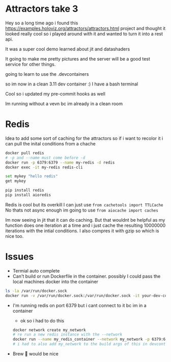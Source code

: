 # Attractors take 3
Hey so a long time ago i found this https://examples.holoviz.org/attractors/attractors.html project and thought it looked really cool so i played around with it and wanted to turn it into a rest api.

It was a super cool demo learned about jit and datashaders

It going to make me pretty pictures and the server will be a good test service for other things.

going to learn to use the .devcontainers

so im now in a clean 3.11 dev container :) I have a bash terminal

Cool so i updated my pre-commit hooks as well

Im running without a vevn bc im already in a clean room

# Redis
Idea to add some sort of caching for the attractors so if i want to recolor it i can pull the inital conditions from a chache

```bash
docker pull redis
# -p and --name must come before -d
docker run -p 6379:6379 --name my-redis -d redis
docker exec -it my-redis redis-cli

set mykey "hello redis"
get mykey
```

```bash
pip install redis
pip install aioredis
```

Redis is cool but its overkill I can just use `from cachetools import TTLCache`
No thats not async enough im going to use `from aiocache import caches`

Im now seeing in jit that it can do caching. But that wouldnt be helpful as my function does one iteration at a time and i just cache the resulting 10000000 iterations with the intial conditions. I also compres it with gzip so which is nice too.


# Issues
- Termial auto complete
- Can't build or run Dockerfile in the container.
possibly I could pass the local machines docker into the container
```bash
ls -la /var/run/docker.sock
docker run -v /var/run/docker.sock:/var/run/docker.sock -it your-dev-container-image
```

- I'm running redis on port 6379 but i cant connect to it bc im in a container
    - ok so i had to do this
    ```bash
    docker network create my_network
    # re run a new redis instance with the --network
    docker run --name my_redis_container --network my_network -p 6379:6379 -d redis
    # i had to also add my_network to the build args of this in devcontainer.json
    ```

- Brew 🍺 would be nice
